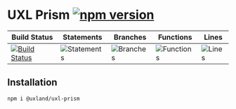 # UXL Prism [![npm version](https://badge.fury.io/js/%40uxland%2Fuxl-prism.svg)](https://badge.fury.io/js/%40uxland%2Fuxl-prism)

| Build Status                                                                                                  | Statements                                    | Branches                                  | Functions                                   | Lines                               |
| ------------------------------------------------------------------------------------------------------------- | --------------------------------------------- | ----------------------------------------- | ------------------------------------------- | ----------------------------------- |
| [![Build Status](https://api.travis-ci.org/uxland/uxl-prism.svg)](https://api.travis-ci.org/uxland/uxl-prism) | ![Statements](https://img.shields.io/badge/Coverage-82.67%25-yellow.svg 'Make me better!') | ![Branches](https://img.shields.io/badge/Coverage-58.49%25-red.svg 'Make me better!') | ![Functions](https://img.shields.io/badge/Coverage-61.9%25-red.svg 'Make me better!') | ![Lines](https://img.shields.io/badge/Coverage-83.8%25-yellow.svg 'Make me better!') |

## Installation

`npm i @uxland/uxl-prism`
